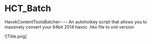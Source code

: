 # HCT_Batch
HavokContentToolsBatcher---- An autohotkey script that allows you to massively convert your 64bit 2014 havoc .hkx file to xml version

![Title.png]
